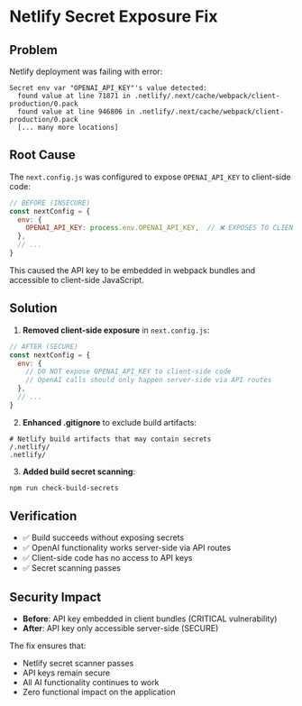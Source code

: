 # Netlify Secret Exposure Fix

## Problem
Netlify deployment was failing with error:
```
Secret env var "OPENAI_API_KEY"'s value detected:
  found value at line 71871 in .netlify/.next/cache/webpack/client-production/0.pack
  found value at line 946806 in .netlify/.next/cache/webpack/client-production/0.pack
  [... many more locations]
```

## Root Cause
The `next.config.js` was configured to expose `OPENAI_API_KEY` to client-side code:

```javascript
// BEFORE (INSECURE)
const nextConfig = {
  env: {
    OPENAI_API_KEY: process.env.OPENAI_API_KEY,  // ❌ EXPOSES TO CLIENT
  },
  // ...
}
```

This caused the API key to be embedded in webpack bundles and accessible to client-side JavaScript.

## Solution
1. **Removed client-side exposure** in `next.config.js`:
```javascript
// AFTER (SECURE)
const nextConfig = {
  env: {
    // DO NOT expose OPENAI_API_KEY to client-side code
    // OpenAI calls should only happen server-side via API routes
  },
  // ...
}
```

2. **Enhanced .gitignore** to exclude build artifacts:
```
# Netlify build artifacts that may contain secrets
/.netlify/
.netlify/
```

3. **Added build secret scanning**:
```bash
npm run check-build-secrets
```

## Verification
- ✅ Build succeeds without exposing secrets
- ✅ OpenAI functionality works server-side via API routes
- ✅ Client-side code has no access to API keys
- ✅ Secret scanning passes

## Security Impact
- **Before**: API key embedded in client bundles (CRITICAL vulnerability)
- **After**: API key only accessible server-side (SECURE)

The fix ensures that:
- Netlify secret scanner passes
- API keys remain secure
- All AI functionality continues to work
- Zero functional impact on the application